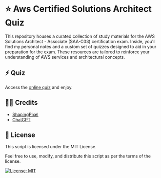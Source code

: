 # ⭐ Aws Certified Solutions Architect Quiz

This repository houses a curated collection of study materials for the AWS Solutions Architect - Associate (SAA-C03) certification exam. Inside, you'll find my personal notes and a custom set of quizzes designed to aid in your preparation for the exam. These resources are tailored to reinforce your understanding of AWS services and architectural concepts. 

## ⚡ Quiz

Access the [online quiz](https://gabrielflores8227.github.io/SAA-C03) and enjoy.

## 👏🏼 Credits

<ul>
  <li>
    <a href="https://www.youtube.com/@shapingpixel">ShapingPixel</a>
  </li>
    <li>
    <a href="https://chat.openai.com">ChatGPT</a>
  </li>
</ul>

## 📖 License

This script is licensed under the MIT License.

Feel free to use, modify, and distribute this script as per the terms of the license.

[![License: MIT](https://img.shields.io/badge/License-MIT-yellow.svg)](https://opensource.org/licenses/MIT)

